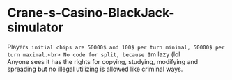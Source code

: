 # Crane-s-Casino-BlackJack-simulator
Player`s initial chips are 50000$ and 100$ per turn minimal, 50000$ per turn maximal.<br>
No code for split, because I`m lazy (lol<br>
Anyone sees it has the rights for copying, studying, modifying and spreading but no illegal utilizing is allowed like criminal ways.
